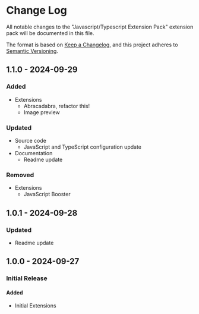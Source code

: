 # Change Log

All notable changes to the "Javascript/Typescript Extension Pack" extension pack will be documented in this file.

The format is based on [Keep a Changelog](https://keepachangelog.com/en/1.0.0/),
and this project adheres to [Semantic Versioning](https://semver.org/spec/v2.0.0.html).

## 1.1.0 - 2024-09-29

### Added

- Extensions
  - Abracadabra, refactor this!
  - Image preview

### Updated

- Source code
  - JavaScript and TypeScript configuration update
- Documentation
  - Readme update

### Removed

- Extensions
  - JavaScript Booster

## 1.0.1 - 2024-09-28

### Updated

- Readme update

## 1.0.0 - 2024-09-27

### Initial Release

#### Added

- Initial Extensions
